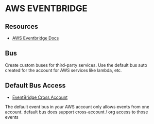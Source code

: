 # AWS EVENTBRIDGE

## Resources
- [AWS Eventbridge Docs](https://docs.aws.amazon.com/eventbridge/latest/userguide/eb-event-bus.html)

## Bus
Create custom buses for third-party services. Use the default bus auto created for the account
for AWS services like lambda, etc.

## Default Bus Access
- [EventBridge Cross Account](https://docs.aws.amazon.com/eventbridge/latest/userguide/eb-cross-account.html)

The default event bus in your AWS account only allows events from one account. 
default bus does support cross-account / org access to those events
